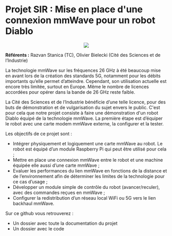 # **Projet SIR : Mise en place d'une connexion mmWave pour un robot Diablo**

<p align="center">
  <img src="https://imgs.search.brave.com/USgO9EPkMEa1hOsUk783BZ5nG1ZX6mC_BLD625vPTJk/rs:fit:500:0:0:0/g:ce/aHR0cHM6Ly93d3cu/YWR2YW50YWJ1eS5j/b20vY2RuL3Nob3Av/cHJvZHVjdHMvc2l0/dGluZ2xvb2tpbmds/ZWZ0MS5wbmc_dj0x/NjYwODQ5MDcy" >
</p>

**Référents :** Razvan Stanica (TC), Olivier Bielecki (Cité des Sciences et de l’Industrie)

La technologie mmWave sur les fréquences 26 GHz à été beaucoup mise en avant lors de la création des standards 5G, notamment pour les débits importants qu’elle permet d’atteindre. Cependant, son utilisation actuelle est encore très limitée, surtout en Europe. Même le
nombre de licences accordées pour opérer dans la bande de 26 GHz reste faible.

La Cité des Sciences et de l’Industrie bénéficie d’une telle licence, pour des buts de démonstration et de vulgarisation du sujet envers le public. C'est pour cela que notre projet consiste à faire une démonstration d'un robot Diablo équipé de la technologie mmWave. La première étape est d’équiper le robot avec une carte modem mmWave externe, la configurer et la tester.

Les objectifs de ce projet sont :
- Intégrer physiquement et logiquement une carte mmWave au robot. Le robot est
équipé d’un module Raspberry Pi qui peut être utilisé pour cela ;
- Mettre en place une connexion mmWave entre le robot et une machine équipée elle
aussi d’une carte mmWave ;
- Evaluer les performances du lien mmWave en fonctions de la distance et de
l’environnement afin de déterminer les limites de la technologie pour ce cas d’usage ;
- Développer un module simple de contrôle du robot (avancer/reculer), avec des
commandes reçues en mmWave ;
- Configurer la redistribution d’un réseau local WiFi ou 5G vers le lien backhaul
mmWave.

Sur ce github vous retrouverez :
- Un dossier avec toute la documentation du projet
- Un dossier avec le code



